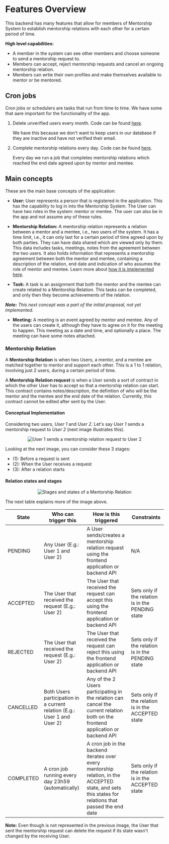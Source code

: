 # Features Overview

This backend has many features that allow for members of Mentorship System to establish mentorship relations with each other for a certain period of time.

**High level capabilities:**

- A member in the system can see other members and choose someone to send a mentorship request to.
- Members can accept, reject mentorship requests and cancel an ongoing mentorship relation.
- Members can wrtie their own profiles and make themselves available to mentor or be mentored.

## Cron jobs

Cron jobs or schedulers are tasks that run from time to time. We have some that aare important for the functionality of the app.

1. Delete unverified users every month. Code can be found [here](/app/schedulers/delete_unverified_users_cron_job.py).

    We have this because we don't want to keep users in our database if they are inactive and have not verified their email.

2. Complete mentorship relations every day. Code can be found [here](/app/schedulers/complete_mentorship_cron_job.py).

    Every day we run a job that completes mentorship relations which reached the end date agreed upon by mentor and mentee.

## Main concepts

These are the main base concepts of the application:

- **User:**  User represents a person that is registered in the application. This has the capability to log in into the Mentorship System. The User can have two roles in the system: mentor or mentee. The user can also be in the app and not assume any of these rules.

- **Mentorship Relation:** A mentorship relation represents a relation between a mentor and a mentee, i.e., two users of the system. It has a time limit, i.e., it can only last for a certain period of time agreed upon by both parties. They can have data shared which are viewed only by them. This data includes tasks, meetings, notes from the agreement between the two users. It also holds information that represents a mentorship agreement between both the mentor and mentee, containing a description of the relation, end date and indication of who assumes the role of mentor and mentee. Learn more about [how it is implemented here](Mentorship-Relation-Documentation).

- **Task:** A task is an assignment that both the mentor and the mentee can create related to a Mentorship Relation. This tasks can be completed, and only then they become achievements of the relation.

_**Note:** This next concept was a part of the initial proposal, not yet implemented._

- **Meeting:** A meeting is an event agreed by mentor and mentee. Any of the users can create it, although they have to agree on it for the meeting to happen. This meeting as a date and time, and optionally a place. The meeting can have some notes attached.

### Mentorship Relation

A **Mentorship Relation** is when two Users, a mentor, and a mentee are matched together to mentor and support each other. This is a 1 to 1 relation, involving just 2 users, during a certain period of time. 

A **Mentorship Relation request** is when a User sends a sort of contract in which the other User has to accept so that a mentorship relation can start. This contract contains notes/description, the definition of who will be the mentor and the mentee and the end date of the relation. Currently, this contract cannot be edited after sent by the User.

#### Conceptual Implementation

Considering two users, _User 1_ and _User 2_. Let's say _User 1_ sends a mentorship request to _User 2_ (next image illustrates this).

<p align="center">
  <img alt="User 1 sends a mentorship relation request to User 2" src="https://user-images.githubusercontent.com/11148726/43965132-68650400-9cb6-11e8-8667-92a181823845.png">
</p>

Looking at the next image, you can consider these 3 stages:
- (1): Before a request is sent
- (2): When the User receives a request
- (3): After a relation starts

#### Relation states and stages

<p align="center">
  <img alt="Stages and states of a Mentorship Relation" src="https://user-images.githubusercontent.com/11148726/43964310-73dd99ac-9cb4-11e8-8353-96abadc53ce1.png">
</p>

The next table explains more of the image above.

| State     | Who can trigger this                                                     | How is this triggered                                                                                                                                 | Constraints                                        |
|-----------|--------------------------------------------------------------------------|-------------------------------------------------------------------------------------------------------------------------------------------------------|----------------------------------------------------|
| PENDING   | Any User (E.g.: User 1 and User 2)                                       | A User sends/creates a mentorship relation request using the frontend application or backend API                                                      | N/A                                                |
| ACCEPTED  | The User that received the request (E.g.: User 2)                        | The User that received the request can accept this using the frontend application or backend API                                                      | Sets only if the relation is in the PENDING state  |
| REJECTED  | The User that received the request (E.g.: User 2)                        | The User that received the request can reject this using the frontend application or backend API                                                      | Sets only if the relation is in the PENDING state  |
| CANCELLED | Both Users participation in a current relation (E.g.: User 1 and User 2) | Any of the 2 Users participating in the relation can cancel the current relation both on the frontend application or backend API                      | Sets only if the relation is in the ACCEPTED state |
| COMPLETED | A cron job running every day 23h59 (automatically)                       | A cron job in the backend iterates over every mentorship relation, in the ACCEPTED state, and sets this states for relations that passed the end date | Sets only if the relation is in the ACCEPTED state |

**Note:** Even though is not represented in the previous image, the User that sent the mentorship request can delete the request if its state wasn't changed by the receiving User.
